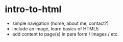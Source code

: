 # intro-to-html
- simple navigation (home, about me, contact?)
- include an image, learn basics of HTML5
- add content to page(s) in para form / images / etc.
